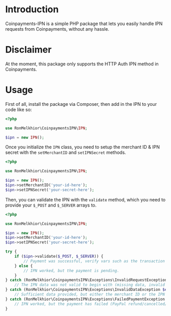 # Introduction

Coinpayments-IPN is a simple PHP package that lets you easily handle IPN requests from Coinpayments, without any hassle.

# Disclaimer

At the moment, this package only supports the HTTP Auth IPN method in Coinpayments.

# Usage

First of all, install the package via Composer, then add in the IPN to your code like so:

```php
<?php

use RonMelkhior\CoinpaymentsIPN\IPN;

$ipn = new IPN();
```

Once you initialize the `IPN` class, you need to setup the merchant ID & IPN secret with the `setMerchantID` and `setIPNSecret` methods.

```php
<?php

use RonMelkhior\CoinpaymentsIPN\IPN;

$ipn = new IPN();
$ipn->setMerchantID('your-id-here');
$ipn->setIPNSecret('your-secret-here');
```

Then, you can validate the IPN with the `validate` method, which you need to provide your `$_POST` and `$_SERVER` arrays to.


```php
<?php

use RonMelkhior\CoinpaymentsIPN\IPN;

$ipn = new IPN();
$ipn->setMerchantID('your-id-here');
$ipn->setIPNSecret('your-secret-here');

try {
    if ($ipn->validate($_POST, $_SERVER)) {
        // Payment was successful, verify vars such as the transaction ID/email and process it.
    } else {
        // IPN worked, but the payment is pending.
    }
} catch (RonMelkhior\CoinpaymentsIPN\Exceptions\InvalidRequestException $e) {
    // The IPN data was not valid to begin with (missing data, invalid IPN method).
} catch (RonMelkhior\CoinpaymentsIPN\Exceptions\InvalidDataException $e) {
    // Sufficient data provided, but either the merchant ID or the IPN secret didn't match.
} catch (RonMelkhior\CoinpaymentsIPN\Exceptions\FailedPaymentException $e) {
    // IPN worked, but the payment has failed (PayPal refund/cancelled/timed out).
}
```
